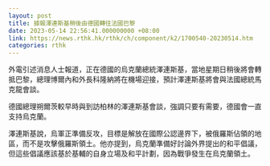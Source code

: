 ```yaml
---
layout: post
title: 據報澤連斯基稍後由德國轉往法國巴黎
date: 2023-05-14 22:56:41.000000000 +08:00
link: https://news.rthk.hk/rthk/ch/component/k2/1700540-20230514.htm
categories: rthk
---
```


外電引述消息人士報道，正在德國的烏克蘭總統澤連斯基，當地星期日稍後將會轉抵巴黎，總理博爾內和外長科隆納將在機場迎接，預計澤連斯基將會與法國總統馬克龍會談。

德國總理朔爾茨較早時與到訪柏林的澤連斯基會談，強調只要有需要，德國會一直支持烏克蘭。

澤連斯基說，烏軍正準備反攻，目標是解放在國際公認邊界下，被俄羅斯佔領的地區，而不是攻擊俄羅斯領土。他亦提到，烏克蘭準備好討論外界提出的和平倡議，但這些倡議應該基於基輔的自身立場及和平計劃，因為戰爭發生在烏克蘭領土。

